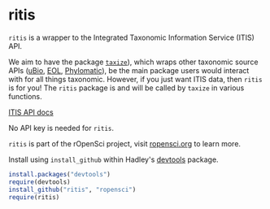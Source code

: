 # ritis #

`ritis` is a wrapper to the Integrated Taxonomic Information Service (ITIS) API.

We aim to have the package [`taxize`](https://github.com/ropensci/taxize_)), which wraps other taxonomic source APIs ([uBio](http://www.ubio.org/), [EOL](http://eol.org/), [Phylomatic](http://www.phylodiversity.net/phylomatic/)), be the main package users would interact with for all things taxonomic. However, if you just want ITIS data, then `ritis` is for you! The `ritis` package is and will be called by `taxize` in various functions.

[ITIS API docs](http://www.itis.gov/ws_description.html)

No API key is needed for `ritis`.

`ritis` is part of the rOpenSci project, visit [ropensci.org](http://ropensci.org) to learn more.

Install using `install_github` within Hadley's [devtools](https://github.com/hadley/devtools) package.

```R
install.packages("devtools")
require(devtools)
install_github("ritis", "ropensci")
require(ritis)
```